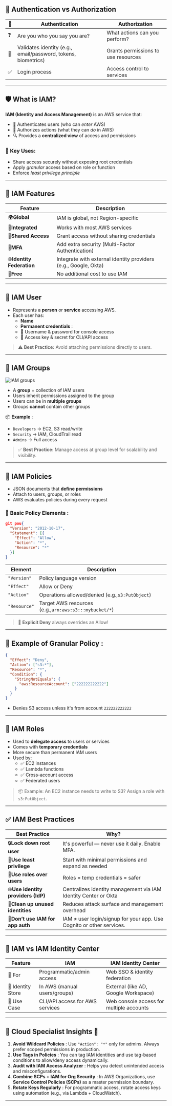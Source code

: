 ## 🔐 **Authentication vs Authorization**

| 🔑 | **Authentication**                                      | **Authorization**             |
| -- | ------------------------------------------------------------- | ----------------------------------- |
| ❓ | Are you who you say you are?                                  | What actions can you perform?       |
| 🧾 | Validates identity (e.g., email/password, tokens, biometrics) | Grants permissions to use resources |
| ✅ | Login process                                                 | Access control to services          |

---

## 🛡️ **What is IAM?**

**IAM (Identity and Access Management)** is an AWS service that:

* 🚪 Authenticates users (who can *enter* AWS)
* 🔑 Authorizes actions (what they can *do* in AWS)
* 🔍 Provides a **centralized view** of access and permissions

### 🔧 Key Uses:

* Share access securely without exposing root credentials
* Apply *granular* access based on role or function
* Enforce *least privilege principle*

---

## 🧰 **IAM Features**

| Feature                         | Description                                                     |
| ------------------------------- | --------------------------------------------------------------- |
| 🌍**Global**              | IAM is global, not Region-specific                              |
| 🔗**Integrated**          | Works with most AWS services                                    |
| 👥**Shared Access**       | Grant access without sharing credentials                        |
| 🧩**MFA**                 | Add extra security (Multi-Factor Authentication)                |
| 🌐**Identity Federation** | Integrate with external identity providers (e.g., Google, Okta) |
| 💸**Free**                | No additional cost to use IAM                                   |

---

## 👤 **IAM User**

* Represents a **person** or **service** accessing AWS.
* Each user has:
  * **Name**
  * **Permanent credentials** :
  * 🔑 Username & password for console access
  * 🔐 Access key & secret for CLI/API access

> ⚠️ **Best Practice:** Avoid attaching permissions directly to users.

---

## 👥 **IAM Groups**

![IAM groups](../Visuals/IAM%20groups.png)

* A **group** = collection of IAM users
* Users inherit permissions assigned to the group
* Users can be in **multiple groups**
* Groups **cannot** contain other groups

📦  **Example** :

* `Developers` → EC2, S3 read/write
* `Security` → IAM, CloudTrail read
* `Admins` → Full access

> ✅ **Best Practice:** Manage access at group level for scalability and visibility.

---

## 📜 **IAM Policies**

* JSON documents that **define permissions**
* Attach to users, groups, or roles
* AWS evaluates policies during every request

### 🧱  **Basic Policy Elements** :

```json
git pou{
  "Version": "2012-10-17",
  "Statement": [{
    "Effect": "Allow",
    "Action": "*",
    "Resource": "*"
  }]
}
```

| Element        | Description                                             |
| -------------- | ------------------------------------------------------- |
| `"Version"`  | Policy language version                                 |
| `"Effect"`   | Allow or Deny                                           |
| `"Action"`   | Operations allowed/denied (e.g.,`s3:PutObject`)       |
| `"Resource"` | Target AWS resources (e.g.,`arn:aws:s3:::mybucket/*`) |

> 🛑 **Explicit Deny** always overrides an Allow!

---

## 🔄  **Example of Granular Policy** :

```json
{
  "Effect": "Deny",
  "Action": ["s3:*"],
  "Resource": "*",
  "Condition": {
    "StringNotEquals": {
      "aws:ResourceAccount": ["222222222222"]
    }
  }
}
```

* Denies S3 access unless it's from account `222222222222`

---

## 🦸 **IAM Roles**

* Used to **delegate access** to users or services
* Comes with **temporary credentials**
* More secure than permanent IAM users
* Used by:
  * ✅ EC2 instances
  * ✅ Lambda functions
  * ✅ Cross-account access
  * ✅ Federated users

> 📦 Example: An EC2 instance needs to write to S3? Assign a role with `s3:PutObject`.

---

## ✅ **IAM Best Practices**

| Best Practice                            | Why?                                                                  |
| ---------------------------------------- | --------------------------------------------------------------------- |
| 🔒**Lock down root user**          | It's powerful — never use it daily. Enable MFA.                      |
| 🧠**Use least privilege**          | Start with minimal permissions and expand as needed                   |
| 🔄**Use roles over users**         | Roles = temp credentials = safer                                      |
| 🌐**Use identity providers (IdP)** | Centralizes identity management via IAM Identity Center or Okta       |
| 🧹**Clean up unused identities**   | Reduces attack surface and management overhead                        |
| 🚫**Don’t use IAM for app auth**  | IAM ≠ user login/signup for your app. Use Cognito or other services. |

---

## 🔁 IAM vs IAM Identity Center

| Feature           | IAM                             | IAM Identity Center                      |
| ----------------- | ------------------------------- | ---------------------------------------- |
| 🧍 For            | Programmatic/admin access       | Web SSO & identity federation            |
| 🪪 Identity Store | In AWS (manual users/groups)    | External (like AD, Google Workspace)     |
| 🧩 Use Case       | CLI/API access for AWS services | Web console access for multiple accounts |

---

## 🧠 **Cloud Specialist Insights** 🚀

1. **Avoid Wildcard Policies** : Use `"Action": "*"` only for admins. Always prefer scoped permissions in production.
2. **Use Tags in Policies** : You can tag IAM identities and use tag-based conditions to allow/deny access dynamically.
3. **Audit with IAM Access Analyzer** : Helps you detect unintended access and misconfigurations.
4. **Combine SCPs + IAM for Org Security** : In AWS Organizations, use **Service Control Policies (SCPs)** as a master permission boundary.
5. **Rotate Keys Regularly** : For programmatic access, rotate access keys using automation (e.g., via Lambda + CloudWatch).

---
